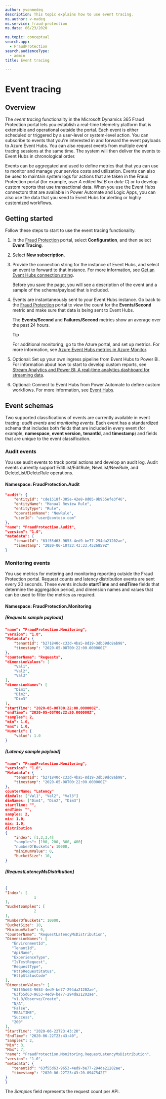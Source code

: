 ```yaml
---
author: yvonnedeq
description: This topic explains how to use event tracing.
ms.author: v-madeq
ms.service: fraud-protection
ms.date: 06/23/2020

ms.topic: conceptual
search.app:
  - FraudProtection
search.audienceType:
  - admin
title: Event tracing

---
```


# Event tracing

## Overview

The *event tracing* functionality in the Microsoft Dynamics 365 Fraud Protection portal lets you establish a real-time telemetry platform that is extensible and operational outside the portal. Each event is either scheduled or triggered by a user-level or system-level action. You can subscribe to events that you're interested in and forward the event payloads to Azure Event Hubs. You can also request events from multiple event tracing sessions at the same time. The system will then deliver the events to Event Hubs in chronological order.

Events can be aggregated and used to define metrics that that you can use to monitor and manage your service costs and utilization. Events can also be used to maintain system logs for actions that are taken in the Fraud Protection portal (for example, *user A* edited *list B* on *date C*) or to develop custom reports that use transactional data. When you use the Event Hubs connectors that are available in Power Automate and Logic Apps, you can also use the data that you send to Event Hubs for alerting or highly customized workflows.

## Getting started

Follow these steps to start to use the event tracing functionality.

1. In the [Fraud Protection]( https://dfp.microsoft.com/) portal, select **Configuration**, and then select **Event Tracing**.
1. Select **New subscription**.
1. Provide the connection string for the instance of Event Hubs, and select an event to forward to that instance. For more information, see [Get an Event Hubs connection string](https://docs.microsoft.com/azure/event-hubs/event-hubs-get-connection-string).

    Before you save the page, you will see a description of the event and a sample of the schema/payload that is included.

1. Events are instantaneously sent to your Event Hubs instance. Go back to the [Fraud Protection]( https://dfp.microsoft.com/) portal to view the count for the **Events/Second** metric and make sure that data is being sent to Event Hubs.

    The **Events/Second** and **Failures/Second** metrics show an average over the past 24 hours.

    > [!TIP]
    > For additional monitoring, go to the Azure portal, and set up metrics. For more information, see [Azure Event Hubs metrics in Azure Monitor](https://docs.microsoft.com/azure/event-hubs/event-hubs-metrics-azure-monitor).

1. Optional: Set up your own ingress pipeline from Event Hubs to Power BI. For information about how to start to develop custom reports, see [Stream Analytics and Power BI: A real-time analytics dashboard for streaming data](https://docs.microsoft.com/azure/stream-analytics/stream-analytics-power-bi-dashboard).
1. Optional: Connect to Event Hubs from Power Automate to define custom workflows. For more information, see [Event Hubs](https://docs.microsoft.com/connectors/eventhubs/).

## Event schemas

Two supported classifications of events are currently available in event tracing: *audit events* and *monitoring events*. Each event has a standardized schema that includes both fields that are included in every event (for example, **namespace**, **event version,** **tenantId**, and **timestamp**) and fields that are unique to the event classification.

### Audit events

You use audit events to track portal actions and develop an audit log. Audit events currently support EditList/EditRule, NewList/NewRule, and DeleteList/DeleteRule operations.

#### Namespace: FraudProtection.Audit

```json
"audit": {
    "entityId": "cde1518f-305e-42e8-8d05-9b955efe3f46",
    "entityName": "Manual Review Rule",
    "entityType": "Rule",
    "operationName": "NewRule",
    "userId": "user@contoso.com"
},
"name": "FraudProtection.Audit",
"version": "1.0",
"metadata": {
    "tenantId": "63f55d63-9653-4ed9-be77-294da21202ae",
    "timestamp": "2020-06-10T23:43:33.4526859Z"
}
```

### Monitoring events

You use metrics for metering and monitoring reporting outside the Fraud Protection portal. Request counts and latency distribution events are sent every 20 seconds. These events include **startTime** and **endTime** fields that determine the aggregation period, and dimension names and values that can be used to filter the metrics as required.

#### Namespace: FraudProtection.Monitoring

##### [Requests sample payload]

```json
"name": "FraudProtection.Monitoring",
"version": "1.0",
"Metadata": {
    "tenantId": "b271840c-c33d-4ba5-8d19-3db39dc8ab98",
    "timestamp": "2020-05-08T00:22:00.000000Z"
},
"counterName": "Requests",
"dimensionValues": [
    "Val1",
    "Val2",
    "Val3"
],
"dimensionNames": [
    "Dim1",
    "Dim2",
    "Dim3"
],
"startTime": "2020-05-08T00:22:00.000000Z",
"endTime": "2020-05-08T00:22:20.000000Z",
"samples": 2,
"min": 1.0,
"max": 1.0,
"Numeric": {
    "value": 1.0
}
```

##### [Latency sample payload]

```json
"name": "FraudProtection.Monitoring",
"version": "1.0",
"Metadata": {
    "tenantId": "b271840c-c33d-4ba5-8d19-3db39dc8ab98",
    "timestamp": "2020-05-08T00:22:00.000000Z"
},
counterName: "Latency"
dimVals: ["Val1", "Val2", "Val3"]
dimNames: ["Dim1", "Dim2", "Dim3"]
startTime: "",
endTime: "",
samples: 2,
min: 1.0,
max: 1.0,
distribution
{
    "index": [1,2,3,4]
    "samples": [100, 200, 300, 400]
    "numberOfBuckets": 10000,
    "minimumValue": 0,
    "bucketSize": 10,
}
```

##### [RequestLatencyMsDistribution]

```json

{
"Index": [
             1
],
"BucketSamples": [
             2
],
"NumberOfBuckets": 10000,
"BucketSize": 10,
"MinimumValue": 0,
"CounterName": "RequestLatencyMsDistribution",
"DimensionNames": [
   "EnvironmentId",
   "TenantId",
   "ApiName",
   "ExperienceType",
   "IsTestRequest",
   "RequestType",
   "HttpRequestStatus",
   "HttpStatusCode"
],
"DimensionValues": [
   "63f55d63-9653-4ed9-be77-294da21202ae",
   "63f55d63-9653-4ed9-be77-294da21202ae",
   "v1.0/Observe/Create",
   "N/A",
   "False",
   "REALTIME",
   "Success",
   "200"
],
"StartTime": "2020-06-22T23:43:20",
"EndTime": "2020-06-22T23:43:40",
"Samples": 2,
"Min": 3,
"Max": 7,
"name": "FraudProtection.Monitoring.RequestLatencyMsDistribution",
"version": "1.0",
"metadata": {
   "tenantId": "63f55d63-9653-4ed9-be77-294da21202ae",
   "timestamp": "2020-06-22T23:43:20.0947542Z"
}
}

```

The *Samples* field represents the request count per API.
